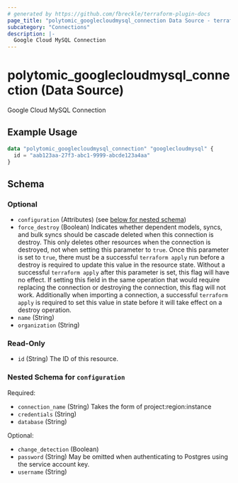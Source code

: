 ```yaml
---
# generated by https://github.com/fbreckle/terraform-plugin-docs
page_title: "polytomic_googlecloudmysql_connection Data Source - terraform-provider-polytomic"
subcategory: "Connections"
description: |-
  Google Cloud MySQL Connection
---
```


# polytomic_googlecloudmysql_connection (Data Source)

Google Cloud MySQL Connection

## Example Usage

```terraform
data "polytomic_googlecloudmysql_connection" "googlecloudmysql" {
  id = "aab123aa-27f3-abc1-9999-abcde123a4aa"
}
```

<!-- schema generated by tfplugindocs -->
## Schema

### Optional

- `configuration` (Attributes) (see [below for nested schema](#nestedatt--configuration))
- `force_destroy` (Boolean) Indicates whether dependent models, syncs, and bulk syncs should be cascade deleted when this connection is destroy. This only deletes other resources when the connection is destroyed, not when setting this parameter to `true`. Once this parameter is set to `true`, there must be a successful `terraform apply` run before a destroy is required to update this value in the resource state. Without a successful `terraform apply` after this parameter is set, this flag will have no effect. If setting this field in the same operation that would require replacing the connection or destroying the connection, this flag will not work. Additionally when importing a connection, a successful `terraform apply` is required to set this value in state before it will take effect on a destroy operation.
- `name` (String)
- `organization` (String)

### Read-Only

- `id` (String) The ID of this resource.

<a id="nestedatt--configuration"></a>
### Nested Schema for `configuration`

Required:

- `connection_name` (String) Takes the form of project:region:instance
- `credentials` (String)
- `database` (String)

Optional:

- `change_detection` (Boolean)
- `password` (String) May be omitted when authenticating to Postgres using the service account key.
- `username` (String)


